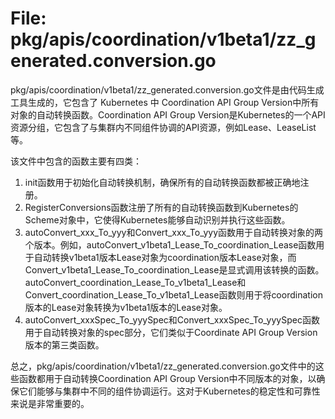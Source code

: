 # File: pkg/apis/coordination/v1beta1/zz_generated.conversion.go

pkg/apis/coordination/v1beta1/zz_generated.conversion.go文件是由代码生成工具生成的，它包含了 Kubernetes 中 Coordination API Group Version中所有对象的自动转换函数。Coordination API Group Version是Kubernetes的一个API资源分组，它包含了与集群内不同组件协调的API资源，例如Lease、LeaseList等。

该文件中包含的函数主要有四类：

1. init函数用于初始化自动转换机制，确保所有的自动转换函数都被正确地注册。
2. RegisterConversions函数注册了所有的自动转换函数到Kubernetes的Scheme对象中，它使得Kubernetes能够自动识别并执行这些函数。
3. autoConvert_xxx_To_yyy和Convert_xxx_To_yyy函数用于自动转换对象的两个版本。例如，autoConvert_v1beta1_Lease_To_coordination_Lease函数用于自动转换v1beta1版本Lease对象为coordination版本Lease对象，而Convert_v1beta1_Lease_To_coordination_Lease是显式调用该转换的函数。autoConvert_coordination_Lease_To_v1beta1_Lease和Convert_coordination_Lease_To_v1beta1_Lease函数则用于将coordination版本的Lease对象转换为v1beta1版本的Lease对象。
4. autoConvert_xxxSpec_To_yyySpec和Convert_xxxSpec_To_yyySpec函数用于自动转换对象的spec部分，它们类似于Coordinate API Group Version版本的第三类函数。

总之，pkg/apis/coordination/v1beta1/zz_generated.conversion.go文件中的这些函数都用于自动转换Coordination API Group Version中不同版本的对象，以确保它们能够与集群中不同的组件协调运行。这对于Kubernetes的稳定性和可靠性来说是非常重要的。

